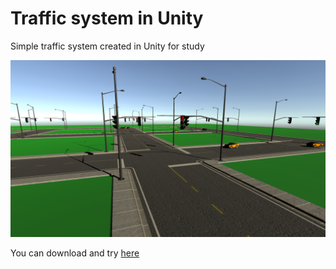 # Traffic system in Unity
Simple traffic system created in Unity for study

![preview](preview.png)

You can download and try [here](https://bodamat.itch.io/simple-traffic-system-unity)
